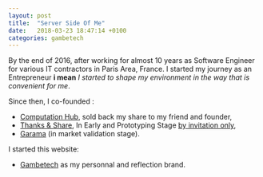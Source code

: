 ```yaml
---
layout: post
title:  "Server Side Of Me"
date:   2018-03-23 18:47:14 +0100
categories: gambetech 
---
```


By the end of 2016, after working for almost 10 years as Software Engineer for various IT contractors in Paris Area, France. 
I started my journey as an Entrepreneur **i mean**  _I started to shape my environment in the way that is convenient for me_.

Since then, I co-founded :  
* [Computation Hub](https://computationhub.com), sold back my share to my friend and founder,
* [Thanks & Share](http://www.thanksandshare.eu), In Early and Prototyping Stage [by invitation only](https://app.thanksandshare.com),
* [Garama](https://garama.ch) (in market validation stage).

I started this website: 
* [Gambetech](https://gambetech.com) as my personnal and reflection brand.

